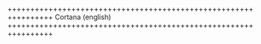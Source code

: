 ++++++++++++++++++++++++++++++++++++++++++++++++++++++++++++++++
                           Cortana (english)
++++++++++++++++++++++++++++++++++++++++++++++++++++++++++++++++
